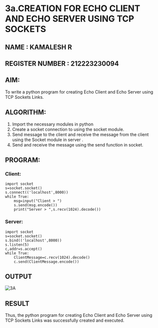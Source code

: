 # 3a.CREATION FOR ECHO CLIENT AND ECHO SERVER USING TCP SOCKETS

## NAME : KAMALESH R
## REGISTER NUMBER : 212223230094

## AIM:
To write a python program for creating Echo Client and Echo Server using TCP
Sockets Links.
## ALGORITHM:
1. Import the necessary modules in python
2. Create a socket connection to using the socket module.
3. Send message to the client and receive the message from the client using the Socket module in
 server .
4. Send and receive the message using the send function in socket.
## PROGRAM:
### Client:
```
import socket
s=socket.socket()
s.connect(('localhost',8000))
while True:
    msg=input("Client > ")
    s.send(msg.encode())
    print("Server > ",s.recv(1024).decode())

```
### Server:
```
import socket
s=socket.socket()
s.bind(('localhost',8000))
s.listen(5)
c,addr=s.accept()
while True:
    ClientMessage=c.recv(1024).decode()
    c.send(ClientMessage.encode())

```
## OUTPUT

![3A](https://github.com/user-attachments/assets/369d150b-df31-46f7-a569-ece5bc385d8a)

## RESULT
Thus, the python program for creating Echo Client and Echo Server using TCP Sockets Links 
was successfully created and executed.

